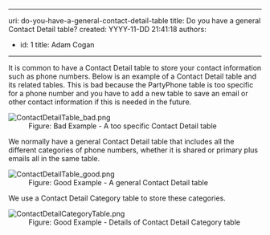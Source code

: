

---
uri: do-you-have-a-general-contact-detail-table
title: Do you have a general Contact Detail table?
created: YYYY-11-DD 21:41:18
authors:
  - id: 1
    title: Adam Cogan
---




<span class='intro'> <p class="ssw15-rteElement-P">It is common to have a Contact Detail table to store your contact information such as phone numbers. Below is an example of a&#160;Contact Detail table and its related tables. This is bad because the PartyPhone table is too specific for a&#160;phone number and you have to add a new table to save an&#160;email or other contact information if this is needed in the future.​<br></p> </span>

<dl class="badImage"><dt>​<img src="/PublishingImages/ContactDetailTable_bad.png" alt="ContactDetailTable_bad.png" /></dt><dd>Figure&#58; Bad Example - A&#160;too specific Contact Detail table</dd></dl><p>We normally have a general Contact Detail table that includes all the different categories of phone numbers, whether it&#160;is shared or primary plus emails all in the same table.<br></p><dl class="goodImage"><dt><img src="/PublishingImages/ContactDetailTable_good.png" alt="ContactDetailTable_good.png" /></dt><dd>Figure&#58; Good Example - A&#160;general Contact Detail table</dd></dl><p>We use a Contact Detail Category table to store these categories.<br></p><dl class="goodImage"><dt><img src="/PublishingImages/ContactDetailCategoryTable.png" alt="ContactDetailCategoryTable.png" />​<br></dt><dd>Figure&#58; Good Example - Details of Contact Detail Category table<span style="color&#58;#444444;">​</span></dd></dl>


